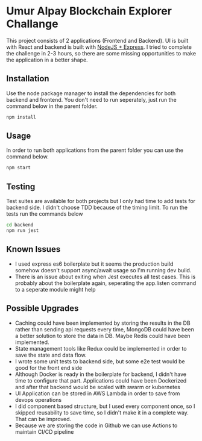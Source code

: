 # Umur Alpay Blockchain Explorer Challange

This project consists of 2 applications (Frontend and Backend). UI is built with React and backend is built with [NodeJS + Express](https://github.com/developit/express-es6-rest-api). I tried to complete the challenge in 2-3 hours,  so there are some missing opportunities to make the application in a better shape.

## Installation

Use the node package manager to install the dependencies for both backend and frontend. You don't need to run seperately, just run the command below in the parent folder.

```bash
npm install
```

## Usage

In order to run both applications from the parent folder you can use the command below.

```bash
npm start
```

## Testing

Test suites are available for both projects but I only had time to add tests for backend side. I didn't choose TDD because of the timing limit. To run the tests run the commands below

```bash
cd backend
npm run jest
```

## Known Issues

- I used express es6 boilerplate but it seems the production build somehow doesn't support async/await usage so I'm running dev build.
- There is an issue about exiting when Jest executes all test cases. This is probably about the boilerplate again, seperating the app.listen command to a seperate module might help

## Possible Upgrades

- Caching could have been implemented by storing the results in the DB rather than sending api requests every time, MongoDB could have been a better solution to store the data in DB. Maybe Redis could have been implemented.
- State management tools like Redux could be implemented in order to save the state and data flow.
- I wrote some unit tests to backend side, but some e2e test would be good for the front end side
- Although Docker is ready in the boilerplate for backend, I didn't have time to configure that part. Applications could have been Dockerized and after that backend would be scaled with swarm or kubernetes
- UI Application can be stored in AWS Lambda in order to save from devops operations
- I did component based structure, but I used every component once, so I skipped reusability to save time, so I didn't make it in a complete way. That can be improved.
- Because we are storing the code in Github we can use Actions to maintain CI/CD pipeline

